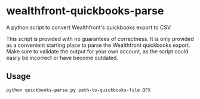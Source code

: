 # wealthfront-quickbooks-parse
A python script to convert Wealthfront's quickbooks export to CSV

This script is provided with no guarantees of correctness. It is only provided as a convenient starting place to parse the Wealthfront quickbooks export. Make sure to validate the output for your own account, as the script could easily be incorrect or have become outdated.

## Usage
`python quickbooks-parse.py path-to-quickbooks-file.QFX`  